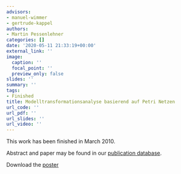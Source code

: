 ```yaml
---
advisors:
- manuel-wimmer
- gertrude-kappel
authors:
- Martin Pessenlehner
categories: []
date: '2020-05-11 21:33:19+00:00'
external_link: ''
image:
  caption: ''
  focal_point: ''
  preview_only: false
slides: ''
summary: ''
tags:
- Finished
title: Modelltransformationsanalyse basierend auf Petri Netzen
url_code: ''
url_pdf: ''
url_slides: ''
url_video: ''
---
```


This work has been finished in March 2010.

Abstract and paper may be found in our <a class="external" href="http://publik.tuwien.ac.at/showentry.php?ID=185372&amp;lang=2">publication database</a>.

 Download the [poster](https://www.big.tuwien.ac.at/app/uploads/2016/10/Pessenlehner_poster.pdf)